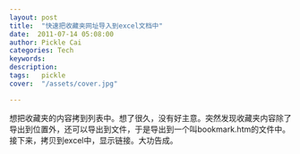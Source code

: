 ```yaml
---
layout: post  
title:  "快速把收藏夹网址导入到excel文档中"
date:  2011-07-14 05:08:00
author: Pickle Cai  
categories: Tech  
keywords: 
description:   
tags:	pickle   
cover:  "/assets/cover.jpg"  

---
```


 想把收藏夹的内容拷到列表中。想了很久，没有好主意。突然发现收藏夹内容除了导出到位置外，还可以导出到文件，于是导出到一个叫bookmark.htm的文件中。接下来，拷贝到excel中，显示链接。大功告成。		

		    


